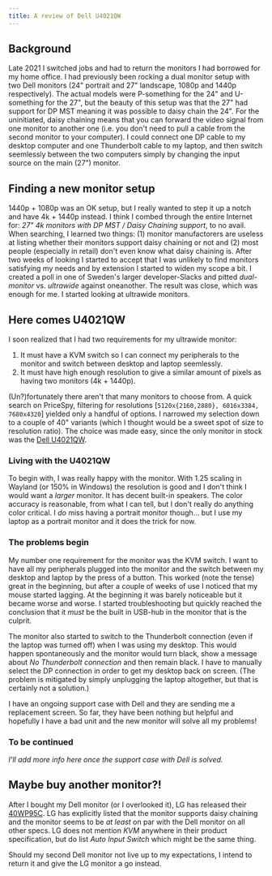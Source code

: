 ```yaml
---
title: A review of Dell U4021QW
---
```


## Background

Late 2021 I switched jobs and had to return the monitors I had borrowed for my home office.
I had previously been rocking a dual monitor setup with two Dell monitors (24" portrait and 27" landscape, 1080p and
1440p respectively).
The actual models were P-something for the 24" and U-something for the 27", but the beauty of this setup was that the
27" had support for DP MST meaning it was possible to daisy chain the 24".
For the uninitiated, daisy chaining means that you can forward the video signal from one monitor to another one (i.e.
you don't need to pull a cable from the second monitor to your computer).
I could connect one DP cable to my desktop computer and one Thunderbolt cable to my laptop, and then switch
seemlessly between the two computers simply by changing the input source on the main (27") monitor.


## Finding a new monitor setup

1440p + 1080p was an OK setup, but I really wanted to step it up a notch and have 4k + 1440p instead.
I think I combed through the entire Internet for: *27" 4k monitors with DP MST / Daisy Chaining support*, to no avail.
When searching, I learned two things: (1) monitor manufactorers are useless at listing whether their monitors support
daisy chaining or not and (2) most people (especially in retail) don't even know what daisy chaining is.
After two weeks of looking I started to accept that I was unlikely to find monitors satisfying my needs and by
extension I started to widen my scope a bit.
I created a poll in one of Sweden's larger developer-Slacks and pitted *dual-monitor* vs. *ultrawide* against
oneanother.
The result was close, which was enough for me.
I started looking at ultrawide monitors.


## Here comes U4021QW

I soon realized that I had two requirements for my ultrawide monitor:

1. It must have a KVM switch so I can connect my peripherals to the monitor and switch between desktop and laptop
   seemlessly.
2. It must have high enough resolution to give a similar amount of pixels as having two monitors (4k + 1440p).

(Un?)fortunately there aren't that many monitors to choose from.
A quick search on PriceSpy, filtering for resolutions [`5120x{2160,2880}, 6016x3384, 7680x4320`] yielded only a handful
of options.
I narrowed my selection down to a couple of 40" variants (which I thought would be a sweet spot of size to resolution
ratio).
The choice was made easy, since the only monitor in stock was the
[Dell U4021QW](https://www.dell.com/en-uk/shop/dell-ultrasharp-40-curved-wuhd-monitor-u4021qw/apd/210-ayjf/monitors-monitor-accessories).


### Living with the U4021QW

To begin with, I was really happy with the monitor.
With 1.25 scaling in Wayland (or 150% in Windows) the resolution is good and I don't think I would want a *larger*
monitor.
It has decent built-in speakers.
The color accuracy is reasonable, from what I can tell, but I don't really do anything color critical.
I *do* miss having a portrait monitor though... but I use my laptop as a portrait monitor and it does the trick for
now.

### The problems begin

My number one requirement for the monitor was the KVM switch.
I want to have all my peripherals plugged into the monitor and the switch between my desktop and laptop by the press of
a button.
This worked (note the tense) great in the beginning, but after a couple of weeks of use I noticed that my mouse started
lagging.
At the beginning it was barely noticeable but it became worse and worse.
I started troubleshooting but quickly reached the conclusion that it *must* be the built in USB-hub in the monitor that
is the culprit.

The monitor also started to switch to the Thunderbolt connection (even if the laptop was turned off) when I was using
my desktop.
This would happen spontaneously and the monitor would turn black, show a message about *No Thunderbolt connection* and
then remain black.
I have to manually select the DP connection in order to get my desktop back on screen.
(The problem is mitigated by simply unplugging the laptop altogether, but that is certainly not a solution.)

I have an ongoing support case with Dell and they are sending me a replacement screen.
So far, they have been nothing but helpful and hopefully I have a bad unit and the new monitor will solve all my
problems!


### To be continued

*I'll add more info here once the support case with Dell is solved.*


## Maybe buy another monitor?!

After I bought my Dell monitor (or I overlooked it), LG has released their
[40WP95C](https://www.lg.com/ca_en/desktop-monitors/lg-40wp95c-w).
LG has explicitly listed that the monitor supports daisy chaining and the monitor seems to be *at least* on par with
the Dell monitor on all other specs.
LG does not mention *KVM* anywhere in their product specification, but do list *Auto Input Switch* which might be the
same thing.

Should my second Dell monitor not live up to my expectations, I intend to return it and give the LG monitor a go
instead.
